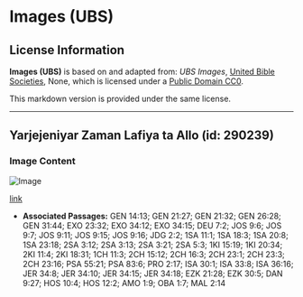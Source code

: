 # Images (UBS)

## License Information

**Images (UBS)** is based on and adapted from: _UBS Images_, [United Bible Societies](https://unitedbiblesocieties.org/), None, which is licensed under a [Public Domain CC0](https://creativecommons.org/public-domain/cc0/).

This markdown version is provided under the same license.



--------------------------------

## Yarjejeniyar Zaman Lafiya ta Allo (id: 290239)

### Image Content

![Image](https://cdn.aquifer.bible/aquifer-content/resources/Media/WEB-0880_tablet_peace_treaty.jpg)

[link](https://cdn.aquifer.bible/aquifer-content/resources/Media/WEB-0880_tablet_peace_treaty.jpg)

* **Associated Passages:** GEN 14:13; GEN 21:27; GEN 21:32; GEN 26:28; GEN 31:44; EXO 23:32; EXO 34:12; EXO 34:15; DEU 7:2; JOS 9:6; JOS 9:7; JOS 9:11; JOS 9:15; JOS 9:16; JDG 2:2; 1SA 11:1; 1SA 18:3; 1SA 20:8; 1SA 23:18; 2SA 3:12; 2SA 3:13; 2SA 3:21; 2SA 5:3; 1KI 15:19; 1KI 20:34; 2KI 11:4; 2KI 18:31; 1CH 11:3; 2CH 15:12; 2CH 16:3; 2CH 23:1; 2CH 23:3; 2CH 23:16; PSA 55:21; PSA 83:6; PRO 2:17; ISA 30:1; ISA 33:8; ISA 36:16; JER 34:8; JER 34:10; JER 34:15; JER 34:18; EZK 21:28; EZK 30:5; DAN 9:27; HOS 10:4; HOS 12:2; AMO 1:9; OBA 1:7; MAL 2:14

